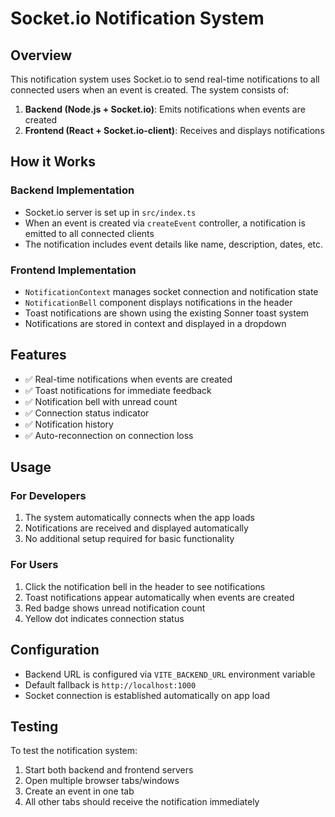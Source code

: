 # Socket.io Notification System

## Overview
This notification system uses Socket.io to send real-time notifications to all connected users when an event is created. The system consists of:

1. **Backend (Node.js + Socket.io)**: Emits notifications when events are created
2. **Frontend (React + Socket.io-client)**: Receives and displays notifications

## How it Works

### Backend Implementation
- Socket.io server is set up in `src/index.ts`
- When an event is created via `createEvent` controller, a notification is emitted to all connected clients
- The notification includes event details like name, description, dates, etc.

### Frontend Implementation
- `NotificationContext` manages socket connection and notification state
- `NotificationBell` component displays notifications in the header
- Toast notifications are shown using the existing Sonner toast system
- Notifications are stored in context and displayed in a dropdown

## Features
- ✅ Real-time notifications when events are created
- ✅ Toast notifications for immediate feedback
- ✅ Notification bell with unread count
- ✅ Connection status indicator
- ✅ Notification history
- ✅ Auto-reconnection on connection loss

## Usage

### For Developers
1. The system automatically connects when the app loads
2. Notifications are received and displayed automatically
3. No additional setup required for basic functionality

### For Users
1. Click the notification bell in the header to see notifications
2. Toast notifications appear automatically when events are created
3. Red badge shows unread notification count
4. Yellow dot indicates connection status

## Configuration
- Backend URL is configured via `VITE_BACKEND_URL` environment variable
- Default fallback is `http://localhost:1000`
- Socket connection is established automatically on app load

## Testing
To test the notification system:
1. Start both backend and frontend servers
2. Open multiple browser tabs/windows
3. Create an event in one tab
4. All other tabs should receive the notification immediately
